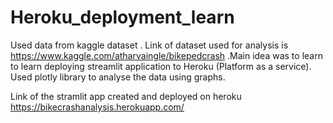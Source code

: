 # Heroku_deployment_learn

Used data from kaggle dataset .
Link of dataset used for analysis is https://www.kaggle.com/atharvaingle/bikepedcrash .Main idea was to learn to learn deploying streamlit application to Heroku (Platform as a service).
Used plotly library to analyse the data using graphs. 


Link of the stramlit app created and deployed on heroku  https://bikecrashanalysis.herokuapp.com/ 
